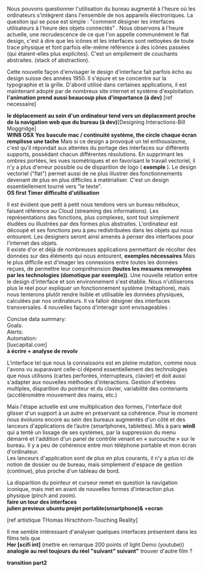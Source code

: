 ﻿Nous pouvons questionner l'utilisation du bureau augmenté à l'heure où les ordinateurs s'intègrent dans l'ensemble de nos appareils électroniques. La question qui se pose est simple : "comment désigner les interfaces utilisateurs à l'heure des objets connectés" . Nous observons à l'heure actuelle, une recrudescence de ce que l'on appelle communément le flat design, c'est à dire que les icônes et les interfaces sont nettoyées de toute trace physique et font parfois elle-même référence à des icônes passées (qui étaient-elles plus explicites). C'est un empilement de couchants abstraites. (stack of abstraction).  

Cette nouvelle façon d'envisager le design d'interface fait parfois écho au design suisse des années 1950. Il s'épure et se concentre sur la typographie et la grille. D'abord utilisé dans certaines applications, il est maintenant adopté par de nombreux site internet et système d'exploitation.  
**l'animation prend aussi beaucoup plus d'importance (à dev)** [ref necessaire]  

**le déplacement au sein d'un ordinateur tend vers un déplacement proche de la navigation web que du bureau (à dev)**[Designing Interactions-Bill Moggridge]  
**WIN8 OSX Yos**
**bascule mac / continuité système, the circle chaque écran remplisse une tache**
Mais si ce design a provoqué un tel enthousiasme, c'est qu'il répondait aux attentes du portage des interfaces sur différents supports, possédant chacun différentes résolutions. En supprimant les ombres portées, les vues isométriques et en favorisant le travail vectoriel, il n'y a plus d'erreur possible ou de disparition de logo ( **exemple** ). 
Le design vectoriel ("flat") permet aussi de ne plus illustrer des fonctionnements devenant de plus en plus difficiles à matérialiser. C'est un design essentiellement tourné vers "le texte".  
**OS first Timer difficulté d'utilisation** 

Il est évident que petit à petit nous tendons vers un bureau nébuleux, faisant référence au Cloud (streaming des informations). Les représentations des fonctions, plus complexes, sont tout simplement éludées ou illustrées par des formes plus abstraites. L'ordinateur est découpé et ses fonctions peu à peu redistribuées dans les objets qui nous entourent. Les designers seront ainsi amenés à penser des interfaces pour l'internet des objets.   
Il existe d'or et déjà de nombreuses applications permettant de récolter des données sur des éléments qui nous entourent, **exemples nécessaires**
Mais le plus difficile est d'imager les connexions entre toutes les données reçues, de permettre leur compréhension **(toutes les mesures renvoyées par les technologies (domotique par exemple))**. Une nouvelle relation entre le design d'interface et son environnement s'est établie. Nous n'utiliserons plus le réel pour expliquer un fonctionnement système (métaphore), mais nous tenterons plutôt rendre lisible et utilisable les données physiques, calculées par nos ordinateurs. Il va falloir désigner des interfaces transversales. 
4 nouvelles façons d'interagir sont envisageables :   

Concise data summary:  
Goals:  
Alerts:  
Automation:  
[luxcapital.com]  
**à écrire + analyse de revolv**   


L'interface tel que nous la connaissons est en pleine mutation, comme nous l'avons vu auparavant celle-ci dépend essentiellement des technologies que nous utilisons (cartes perforées, interrupteurs, clavier) et doit aussi s'adapter aux nouvelles méthodes d'interactions. 
Gestion d'entrées multiples, disparition du pointeur et du clavier, variabilité des contenants (accéléromètre mouvement des mains, etc.)  

Mais l'étape actuelle est une multiplication des formes, l'interface doit glisser d'un support à un autre en préservant sa cohérence. Pour le moment nous évoluons encore au sein des bureaux augmentés d'un côté et des lanceurs d'applications de l’autre (smartphones, tablettes). Mis à pars **win8** qui a tenté un lissage de ses systèmes, par la suppression du menu démarré et l'addition d'un panel de contrôle venant en « surcouche » sur le bureau. Il y a peu de cohérence entre mon téléphone portable et mon écran d'ordinateur.  
Les lanceurs d'application sont de plus en plus courants, il n'y a plus ici de notion de dossier ou de bureau, mais simplement d'espace de gestion (continue), plus proche d'un tableau de bord.   

La disparition du pointeur et curseur remet en question la navigation iconique, mais met en avant de nouvelles formes d'interaction plus physique (pinch and zoom).   
**faire un tour des interfaces**  
**julien previeux**
**ubuntu projet portable(smartphone)& +ecran**

[ref artistique THomas Hirschhorn-Touching Reality]   


Il me semble intéressant d'analyser quelques interfaces présentent dans les films tels que   
**Her [scifi int]** (mettre en remarque 200 points of light Demo (youtube))   
**analogie au reel toujours du réel "suivant" suivant"**
trouver d'autre film ?


**transition part2**  





 

